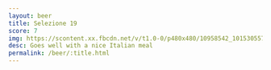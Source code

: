 ```yaml
---
layout: beer
title: Selezione 19
score: 7
img: https://scontent.xx.fbcdn.net/v/t1.0-0/p480x480/10958542_10153055770443745_1738110291091509447_n.jpg?oh=18b0e009e7bbf742404b9a483d562989&oe=588B3BF8
desc: Goes well with a nice Italian meal
permalink: /beer/:title.html
---
```

